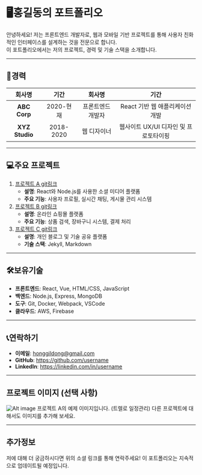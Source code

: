 # 🖥️홍길동의 포트폴리오

안녕하세요! 저는 프론트엔드 개발자로, 웹과 모바일 기반 프로젝트를 통해 사용자 친화적인 인터페이스를 설계하는 것을 전문으로 합니다.  
이 포트폴리오에서는 저의 프로젝트, 경력 및 기술 스택을 소개합니다.

---

## 🏢경력

|     회사명     |   기간    |      회사명       |                 기간                  |
| :------------: | :-------: | :---------------: | :-----------------------------------: |
|  **ABC Corp**  | 2020-현재 | 프론트엔드 개발자 |    React 기반 웹 애플리케이션 개발    |
| **XYZ Studio** | 2018-2020 |    웹 디자이너    | 웹사이트 UX/UI 디자인 및 프로토타이핑 |

---

## 💻주요 프로젝트

1. [프로젝트 A git링크](https://github.com/username/project-a)
   - **설명**: React와 Node.js를 사용한 소셜 미디어 플랫폼
   - **주요 기능**: 사용자 프로필, 실시간 채팅, 게시물 관리 시스템
2. [프로젝트 B git링크](https://github.com/username/project-a)
   - **설명**: 온라인 쇼핑몰 플랫폼
   - **주요 기능**: 상품 검색, 장바구니 시스템, 결제 처리
3. [프로젝트 C git링크](https://github.com/username/project-a)
   - **설명**: 개인 블로그 및 기술 공유 플랫폼
   - **기술 스택**: Jekyll, Markdown

---

## 🛠️보유기술

- **프론트엔드**: React, Vue, HTML/CSS, JavaScript
- **백엔드**: Node.js, Express, MongoDB
- **도구**: Git, Docker, Webpack, VSCode
- **클라우드**: AWS, Firebase

---

## 📞연락하기

- **이메일**: honggildong@gmail.com
- **GitHub**: https://github.com/username
- **LinkedIn**: https://linkedin.com/in/username

---

## 프로젝트 이미지 (선택 사항)

![Alt image](https://velog.velcdn.com/images/remon/post/a755e123-5a47-4942-aab2-38b8c615969f/image.png)
프로젝트 A의 예제 이미지입니다. (트렐로 일정관리) 다른 프로젝트에 대해서도 이미지를 추가해 보세요.

---

## 추가정보

저에 대해 더 궁금하시다면 위의 소셜 링크를 통해 연락주세요! 이 포트폴리오는 지속적으로 업데이트될 예정입니다.
